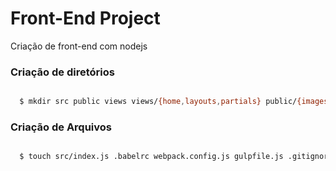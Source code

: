 # Front-End Project
  Criação de front-end com nodejs

### Criação de diretórios
```sh

  $ mkdir src public views views/{home,layouts,partials} public/{images,fonts,scripts,styles}

```

### Criação de Arquivos
```sh

  $ touch src/index.js .babelrc webpack.config.js gulpfile.js .gitignore README.md

```
